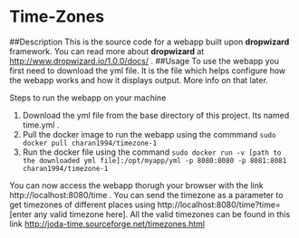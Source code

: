 # Time-Zones
##Description
This is the source code for a webapp built upon __dropwizard__ framework.
You can read more about __dropwizard__ at http://www.dropwizard.io/1.0.0/docs/ .
##Usage
To use the webapp you first need to download the yml file.
It is the file which helps configure how the webapp works and how it displays output. More info on that later.

Steps to run the webapp on your machine 
  1. Download the yml file from the base directory of this project. Its named time.yml .
  2. Pull the docker image to run the webapp using the commmand `sudo docker pull charan1994/timezone-1`
  3. Run the docker file using the command `sudo docker run -v [path to the downloaded yml file]:/opt/myapp/yml -p 8080:8080 -p 8081:8081 charan1994/timezone-1`

You can now access the webapp thorugh your browser with the link http://localhost:8080/time .
You can send the timezone as a parameter to get timezones of different places using http://localhost:8080/time?time=[enter any valid timezone here].
All the valid timezones can be found in this link http://joda-time.sourceforge.net/timezones.html  
